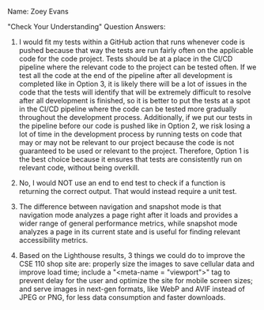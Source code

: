 Name: Zoey Evans

"Check Your Understanding" Question Answers:

1) I would fit my tests within a GitHub action that runs whenever code is pushed because that way the tests are run fairly often on the applicable code for the code project. Tests should be at a place in the CI/CD pipeline where the relevant code to the project can be tested often. If we test all the code at the end of the pipeline after all development is completed like in Option 3, it is likely there will be a lot of issues in the code that the tests will identify that will be extremely difficult to resolve after all development is finished, so it is better to put the tests at a spot in the CI/CD pipeline where the code can be tested more gradually throughout the development process. Additionally, if we put our tests in the pipeline before our code is pushed like in Option 2, we risk losing a lot of time in the development process by running tests on code that may or may not be relevant to our project because the code is not guaranteed to be used or relevant to the project. Therefore, Option 1 is the best choice because it ensures that tests are consistently run on relevant code, without being overkill.

2) No, I would NOT use an end to end test to check if a function is returning the correct output. That would instead require a unit test.

3) The difference between navigation and snapshot mode is that navigation mode analyzes a page right after it loads and provides a wider range of general performance metrics, while snapshot mode analyzes a page in its current state and is useful for finding relevant accessibility metrics.

4) Based on the Lighthouse results, 3 things we could do to improve the CSE 110 shop site are: properly size the images to save cellular data and improve load time; include a "<meta-name = "viewport">" tag to prevent delay for the user and optimize the site for mobile screen sizes; and serve images in next-gen formats, like WebP and AVIF instead of JPEG or PNG, for less data consumption and faster downloads.





